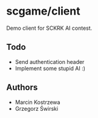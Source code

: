 scgame/client
======

Demo client for SCKRK AI contest.

Todo
----

* Send authentication header
* Implement some stupid AI :)

Authors
-------

* Marcin Kostrzewa
* Grzegorz Świrski
